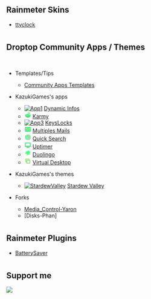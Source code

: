 <h2 align="left">Rainmeter Skins</h2>

  - [ttyclock](https://github.com/KazukiGames/ttyclock-for-rainmeter/blob/main/README.md)

<h1></h1>

<h2 align="left">Droptop Community Apps / Themes</h2>

<br>

- Templates/Tips
  - [Community Apps Templates](https://github.com/KazukiGames82/Community-Apps-Templates/tree/main)

- KazukiGames's apps
  - <a href="#"><img src="https://raw.githubusercontent.com/KazukiGames82/Dynamic_Infos-KazukiGames82/main/Images/Logo.png" alt="App1" width="18"></a> [Dynamic Infos](https://github.com/KazukiGames82/Dynamic_Infos-KazukiGames82/blob/main/README.md#dynamic-infos---kazukigames82)
  - <a href="#"><img src="https://raw.githubusercontent.com/KazukiGames82/Karmy-KazukiGames82/main/Images/Logo.png" alt="App2" width="18"></a> [Karmy](https://github.com/KazukiGames82/Karmy-KazukiGames82/blob/main/README.md#karmy---kazukigames82)
  - <a href="#"><img src="https://raw.githubusercontent.com/KazukiGames82/KeysLocks-KazukiGames82/main/Images/Logo.png" alt="App3" width="18"></a> [KeysLocks](https://github.com/KazukiGames82/KeysLocks-KazukiGames82/blob/main/README.md#keyslocks---kazukigames82)
  - <a href="#"><img src="https://raw.githubusercontent.com/KazukiGames82/Multiples_Mails-KazukiGames82/main/Images/1.png" alt="App4" width="18"></a> [Multiples Mails](https://github.com/KazukiGames82/Multiples_Mails-KazukiGames82/blob/main/README.md#multiples-mails---kazukigames82)
  -  <a href="#"><img src="https://raw.githubusercontent.com/KazukiGames82/Quick_Search-KazukiGames82/main/Images/Logo.png" alt="App5" width="18"></a> [Quick Search](https://github.com/KazukiGames82/Quick_Search-KazukiGames82/blob/main/README.md#quick-search---kazukigames82)
  - <a href="#"><img src="https://raw.githubusercontent.com/KazukiGames82/Uptimer-KazukiGames82/main/Images/Logo.png" alt="App6" width="18"></a> [Uptimer](https://github.com/KazukiGames82/Uptimer-KazukiGames82/blob/main/README.md#uptimer---kazukigames82)
  - <a href="#"><img src="https://raw.githubusercontent.com/KazukiGames82/Duolingo-KazukiGames82/main/Images/Logo.png" alt="App7" width="18"></a> [Duolingo](https://github.com/KazukiGames82/Duolingo-KazukiGames82/blob/main/README.md#duolingo---kazukigames82)
  - <a href="#"><img src="https://raw.githubusercontent.com/KazukiGames82/VirtualDesktop-KazukiGames82/main/Images/Logo.png" alt="App8" width="18"></a> [Virtual Desktop](https://github.com/KazukiGames82/VirtualDesktop-KazukiGames82/blob/main/README.md#virtualdesktop---kazukigames82)

- KazukiGames's themes

  -  <a href="#"><img src="https://stardewvalleywiki.com/mediawiki/images/f/fd/Brown_Chicken.png" alt="StardewValley" width="16"></a> [Stardew Valley](https://github.com/KazukiGames82/Stardew_Valley-KazukiGames82/blob/main/README.md#stardew-valley---kazukigames82)
- Forks
  - [Media_Control-Yaron](https://github.com/KazukiGames82/Media_Control-Yaron)
  - [Disks-Phan]

<h1></h1>

<h2 align="left">Rainmeter Plugins</h2>

  - [BatterySaver](https://github.com/KazukiGames82/PluginBatterySaver)

<h1></h1>

<h2 align="left">Support me</h2>

<a href="https://www.buymeacoffee.com/kazukigames82"><img src="https://img.shields.io/badge/Buy_Me_A_Coffee-FFDD00?style=for-the-badge&logo=buy-me-a-coffee&logoColor=black"></a>


